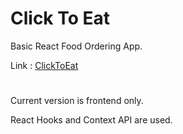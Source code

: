 # Click To Eat

Basic React Food Ordering App.


Link : [ClickToEat](https://theyatinjain.github.io/ClickToEat)

#

Current version is frontend only.

React Hooks and Context API are used.